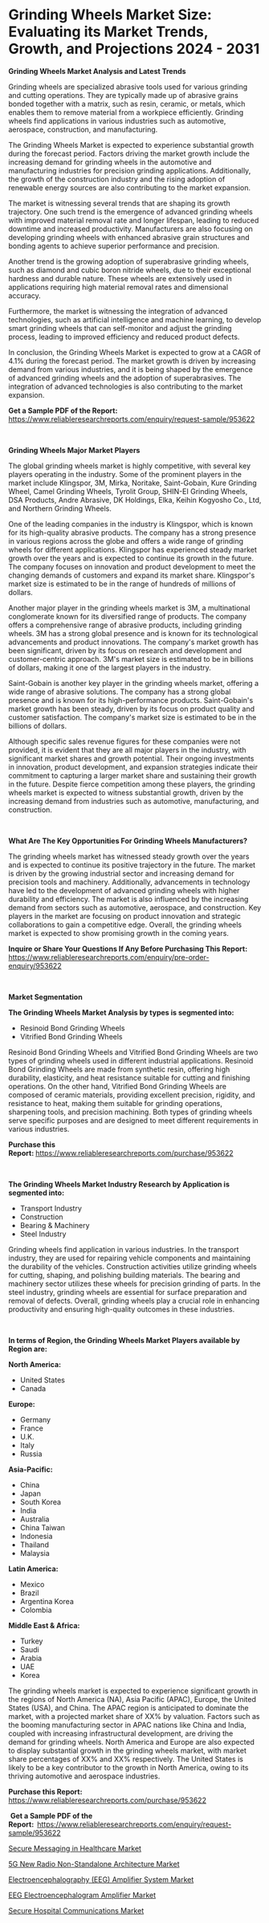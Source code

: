 <p><h1>Grinding Wheels Market Size: Evaluating its Market Trends, Growth, and Projections 2024 - 2031</h1></p><p><strong>Grinding Wheels Market Analysis and Latest Trends</strong></p>
<p><p>Grinding wheels are specialized abrasive tools used for various grinding and cutting operations. They are typically made up of abrasive grains bonded together with a matrix, such as resin, ceramic, or metals, which enables them to remove material from a workpiece efficiently. Grinding wheels find applications in various industries such as automotive, aerospace, construction, and manufacturing.</p><p>The Grinding Wheels Market is expected to experience substantial growth during the forecast period. Factors driving the market growth include the increasing demand for grinding wheels in the automotive and manufacturing industries for precision grinding applications. Additionally, the growth of the construction industry and the rising adoption of renewable energy sources are also contributing to the market expansion.</p><p>The market is witnessing several trends that are shaping its growth trajectory. One such trend is the emergence of advanced grinding wheels with improved material removal rate and longer lifespan, leading to reduced downtime and increased productivity. Manufacturers are also focusing on developing grinding wheels with enhanced abrasive grain structures and bonding agents to achieve superior performance and precision.</p><p>Another trend is the growing adoption of superabrasive grinding wheels, such as diamond and cubic boron nitride wheels, due to their exceptional hardness and durable nature. These wheels are extensively used in applications requiring high material removal rates and dimensional accuracy.</p><p>Furthermore, the market is witnessing the integration of advanced technologies, such as artificial intelligence and machine learning, to develop smart grinding wheels that can self-monitor and adjust the grinding process, leading to improved efficiency and reduced product defects.</p><p>In conclusion, the Grinding Wheels Market is expected to grow at a CAGR of 4.1% during the forecast period. The market growth is driven by increasing demand from various industries, and it is being shaped by the emergence of advanced grinding wheels and the adoption of superabrasives. The integration of advanced technologies is also contributing to the market expansion.</p></p>
<p><strong>Get a Sample PDF of the Report:&nbsp;</strong> <a href="https://www.reliableresearchreports.com/enquiry/request-sample/953622">https://www.reliableresearchreports.com/enquiry/request-sample/953622</a></p>
<p>&nbsp;</p>
<p><strong>Grinding Wheels Major Market Players</strong></p>
<p><p>The global grinding wheels market is highly competitive, with several key players operating in the industry. Some of the prominent players in the market include Klingspor, 3M, Mirka, Noritake, Saint-Gobain, Kure Grinding Wheel, Camel Grinding Wheels, Tyrolit Group, SHIN-EI Grinding Wheels, DSA Products, Andre Abrasive, DK Holdings, Elka, Keihin Kogyosho Co., Ltd, and Northern Grinding Wheels.</p><p>One of the leading companies in the industry is Klingspor, which is known for its high-quality abrasive products. The company has a strong presence in various regions across the globe and offers a wide range of grinding wheels for different applications. Klingspor has experienced steady market growth over the years and is expected to continue its growth in the future. The company focuses on innovation and product development to meet the changing demands of customers and expand its market share. Klingspor's market size is estimated to be in the range of hundreds of millions of dollars.</p><p>Another major player in the grinding wheels market is 3M, a multinational conglomerate known for its diversified range of products. The company offers a comprehensive range of abrasive products, including grinding wheels. 3M has a strong global presence and is known for its technological advancements and product innovations. The company's market growth has been significant, driven by its focus on research and development and customer-centric approach. 3M's market size is estimated to be in billions of dollars, making it one of the largest players in the industry.</p><p>Saint-Gobain is another key player in the grinding wheels market, offering a wide range of abrasive solutions. The company has a strong global presence and is known for its high-performance products. Saint-Gobain's market growth has been steady, driven by its focus on product quality and customer satisfaction. The company's market size is estimated to be in the billions of dollars.</p><p>Although specific sales revenue figures for these companies were not provided, it is evident that they are all major players in the industry, with significant market shares and growth potential. Their ongoing investments in innovation, product development, and expansion strategies indicate their commitment to capturing a larger market share and sustaining their growth in the future. Despite fierce competition among these players, the grinding wheels market is expected to witness substantial growth, driven by the increasing demand from industries such as automotive, manufacturing, and construction.</p></p>
<p>&nbsp;</p>
<p><strong>What Are The Key Opportunities For Grinding Wheels Manufacturers?</strong></p>
<p><p>The grinding wheels market has witnessed steady growth over the years and is expected to continue its positive trajectory in the future. The market is driven by the growing industrial sector and increasing demand for precision tools and machinery. Additionally, advancements in technology have led to the development of advanced grinding wheels with higher durability and efficiency. The market is also influenced by the increasing demand from sectors such as automotive, aerospace, and construction. Key players in the market are focusing on product innovation and strategic collaborations to gain a competitive edge. Overall, the grinding wheels market is expected to show promising growth in the coming years.</p></p>
<p><strong>Inquire or Share Your Questions If Any Before Purchasing This Report:</strong> <a href="https://www.reliableresearchreports.com/enquiry/pre-order-enquiry/953622">https://www.reliableresearchreports.com/enquiry/pre-order-enquiry/953622</a></p>
<p>&nbsp;</p>
<p><strong>Market Segmentation</strong></p>
<p><strong>The Grinding Wheels Market Analysis by types is segmented into:</strong></p>
<p><ul><li>Resinoid Bond Grinding Wheels</li><li>Vitrified Bond Grinding Wheels</li></ul></p>
<p><p>Resinoid Bond Grinding Wheels and Vitrified Bond Grinding Wheels are two types of grinding wheels used in different industrial applications. Resinoid Bond Grinding Wheels are made from synthetic resin, offering high durability, elasticity, and heat resistance suitable for cutting and finishing operations. On the other hand, Vitrified Bond Grinding Wheels are composed of ceramic materials, providing excellent precision, rigidity, and resistance to heat, making them suitable for grinding operations, sharpening tools, and precision machining. Both types of grinding wheels serve specific purposes and are designed to meet different requirements in various industries.</p></p>
<p><strong>Purchase this Report:&nbsp;</strong><a href="https://www.reliableresearchreports.com/purchase/953622">https://www.reliableresearchreports.com/purchase/953622</a></p>
<p>&nbsp;</p>
<p><strong>The Grinding Wheels Market Industry Research by Application is segmented into:</strong></p>
<p><ul><li>Transport Industry</li><li>Construction</li><li>Bearing & Machinery</li><li>Steel Industry</li></ul></p>
<p><p>Grinding wheels find application in various industries. In the transport industry, they are used for repairing vehicle components and maintaining the durability of the vehicles. Construction activities utilize grinding wheels for cutting, shaping, and polishing building materials. The bearing and machinery sector utilizes these wheels for precision grinding of parts. In the steel industry, grinding wheels are essential for surface preparation and removal of defects. Overall, grinding wheels play a crucial role in enhancing productivity and ensuring high-quality outcomes in these industries.</p></p>
<p>&nbsp;</p>
<p><strong>In terms of Region, the Grinding Wheels Market Players available by Region are:</strong></p>
<p>
    <p> <strong> North America: </strong>
        <ul>
            <li>United States</li>
            <li>Canada</li>
        </ul>
        </p> 
    <p> <strong> Europe: </strong>
        <ul>
            <li>Germany</li>
            <li>France</li>
            <li>U.K.</li>
            <li>Italy</li>
            <li>Russia</li>
        </ul>
        </p> 
    <p> <strong> Asia-Pacific: </strong>
        <ul>
            <li>China</li>
            <li>Japan</li>
            <li>South Korea</li>
            <li>India</li>
            <li>Australia</li>
            <li>China Taiwan</li>
            <li>Indonesia</li>
            <li>Thailand</li>
            <li>Malaysia</li>
        </ul>
        </p> 
    <p> <strong> Latin America: </strong>
        <ul>
            <li>Mexico</li>
            <li>Brazil</li>
            <li>Argentina Korea</li>
            <li>Colombia</li>
        </ul>
        </p> 
    <p> <strong> Middle East & Africa: </strong>
        <ul>
            <li>Turkey</li>
            <li>Saudi</li>
            <li>Arabia</li>
            <li>UAE</li>
            <li>Korea</li>
        </ul>
    </p>
    </p>
<p><p>The grinding wheels market is expected to experience significant growth in the regions of North America (NA), Asia Pacific (APAC), Europe, the United States (USA), and China. The APAC region is anticipated to dominate the market, with a projected market share of XX% by valuation. Factors such as the booming manufacturing sector in APAC nations like China and India, coupled with increasing infrastructural development, are driving the demand for grinding wheels. North America and Europe are also expected to display substantial growth in the grinding wheels market, with market share percentages of XX% and XX% respectively. The United States is likely to be a key contributor to the growth in North America, owing to its thriving automotive and aerospace industries.</p></p>
<p><strong>Purchase this Report: </strong><a href="https://www.reliableresearchreports.com/purchase/953622">https://www.reliableresearchreports.com/purchase/953622</a></p>
<p>&nbsp;<strong>Get a Sample PDF of the Report:&nbsp;&nbsp;</strong><a href="https://www.reliableresearchreports.com/enquiry/request-sample/953622">https://www.reliableresearchreports.com/enquiry/request-sample/953622</a></p>
<p><strong></strong></p>
<p><p><a href="https://github.com/Triciasol/Market-Research-Report-List-1/blob/main/secure-messaging-in-healthcare-market.md">Secure Messaging in Healthcare Market</a></p><p><a href="https://medium.com/@jeremyking767/5g-new-radio-non-standalone-architecture-market-trends-forecast-and-competitive-analysis-to-2031-17e35fef4057">5G New Radio Non-Standalone Architecture Market</a></p><p><a href="https://medium.com/@jeremyking767/electroencephalography-eeg-amplifier-system-market-trends-forecast-and-competitive-analysis-to-3877308be142">Electroencephalography (EEG) Amplifier System Market</a></p><p><a href="https://medium.com/@jeremyking767/eeg-electroencephalogram-amplifier-market-share-evolution-and-market-growth-trends-2024-2031-363c1aeab340">EEG Electroencephalogram Amplifier Market</a></p><p><a href="https://github.com/jhcraigie/Market-Research-Report-List-1/blob/main/secure-hospital-communications-market.md">Secure Hospital Communications Market</a></p></p>